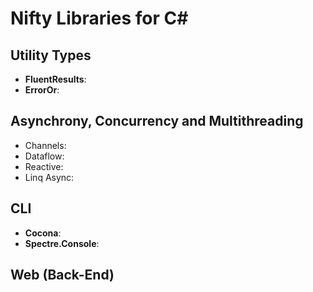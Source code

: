 # Nifty Libraries for C#

## Utility Types
- **FluentResults**:
- **ErrorOr**:

## Asynchrony, Concurrency and Multithreading
- Channels:
- Dataflow:
- Reactive:
- Linq Async:

## CLI
- **Cocona**:
- **Spectre.Console**:

## Web (Back-End)
